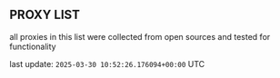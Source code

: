 ## PROXY LIST

all proxies in this list were collected from open sources and tested for functionality

last update: `2025-03-30 10:52:26.176094+00:00` UTC